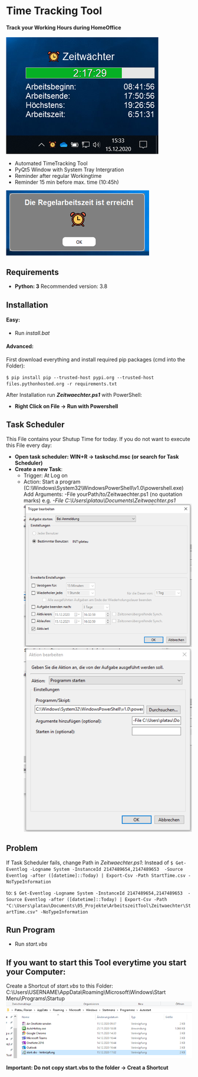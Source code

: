 # Time Tracking Tool 
#### Track your Working Hours during HomeOffice
![](https://github.com/DanielGuo1/HomeOffice-Time-Tracking-Tool/blob/main/img/zeitwaechter.PNG) 
- Automated TimeTracking Tool 
- PyQt5 Window with System Tray Intergration
- Reminder after regular Workingtime
- Reminder 15 min before max. time (10:45h)

![](https://github.com/DanielGuo1/HomeOffice-Time-Tracking-Tool/blob/main/img/Regelarbeitszeit.PNG)


## Requirements
- **Python: 3**
Recommended version: 3.8

## Installation
####  **Easy**:
- Run *install.bat*

####  **Advanced**:
First download everything and install required pip packages (cmd into the Folder):

`$ pip install pip --trusted-host pypi.org --trusted-host files.pythonhosted.org -r requirements.txt`

After Installation run ***Zeitwaechter.ps1*** with PowerShell:
- **Right Click on File → Run with Powershell**

Task Scheduler
----
This File contains your Shutup Time for today. If you do not want to execute this File every day:
- **Open task scheduler:  WIN+R → taskschd.msc (or search for Task Scheduler)**
- **Create a new Task**:
	*	Trigger: At Log on
	*	Action: Start a program (C:\Windows\System32\WindowsPowerShell\v1.0\powershell.exe)
		Add Arguments: -File yourPath/to/Zeitwaechter.ps1 (no quotation marks)
		e.g. *-File C:\Users\platau\Documents\Zeitwaechter.ps1*
![](https://github.com/DanielGuo1/HomeOffice-Time-Tracking-Tool/blob/main/img/action_onLOGON.PNG)
![](https://github.com/DanielGuo1/HomeOffice-Time-Tracking-Tool/blob/main/img/taskschd_action.PNG)

Problem
---
If Task Scheduler fails, change Path in *Zeitwaechter.ps1*:
Instead of `$ Get-Eventlog -Logname System -InstanceId 2147489654,2147489653  -Source Eventlog -after ([datetime]::Today) | Export-Csv -Path StartTime.csv -NoTypeInformation`


to:
`$ Get-Eventlog -Logname System -InstanceId 2147489654,2147489653  -Source Eventlog -after ([datetime]::Today) | Export-Csv -Path "C:\Users\platau\Documents\05_Projekte\ArbeitszeitTool\Zeitwaechter\StartTime.csv" -NoTypeInformation `

Run Program
----
- Run *start.vbs*

If you want to start this Tool everytime you start your Computer:
---
Create a Shortcut of *start.vbs* to this Folder:
C:\Users\USERNAME\AppData\Roaming\Microsoft\Windows\Start Menu\Programs\Startup
![](https://github.com/DanielGuo1/HomeOffice-Time-Tracking-Tool/blob/main/img/Autostart.PNG)

**Important: Do not copy start.vbs to the folder → Creat a Shortcut**
